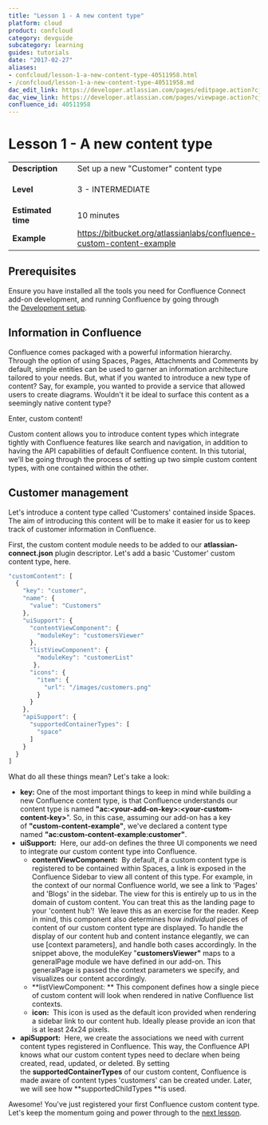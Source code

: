 ```yaml
---
title: "Lesson 1 - A new content type"
platform: cloud
product: confcloud
category: devguide
subcategory: learning
guides: tutorials
date: "2017-02-27"
aliases:
- confcloud/lesson-1-a-new-content-type-40511958.html
- /confcloud/lesson-1-a-new-content-type-40511958.md
dac_edit_link: https://developer.atlassian.com/pages/editpage.action?cjm=wozere&pageId=40511958
dac_view_link: https://developer.atlassian.com/pages/viewpage.action?cjm=wozere&pageId=40511958
confluence_id: 40511958
---
```

# Lesson 1 - A new content type

<table>
<colgroup>
<col width="50%" />
<col width="50%" />
</colgroup>
<tbody>
<tr class="odd">
<td><strong>Description</strong></td>
<td>Set up a new &quot;Customer&quot; content type</td>
</tr>
<tr class="even">
<td><strong>Level</strong></td>
<td><div class="content-wrapper">
<p>3 - INTERMEDIATE</p>
</div></td>
</tr>
<tr class="odd">
<td><strong>Estimated time</strong></td>
<td>10 minutes</td>
</tr>
<tr class="even">
<td><strong>Example</strong></td>
<td><a href="https://bitbucket.org/atlassianlabs/confluence-custom-content-example" class="uri" class="external-link">https://bitbucket.org/atlassianlabs/confluence-custom-content-example</a></td>
</tr>
</tbody>
</table>

## Prerequisites

Ensure you have installed all the tools you need for Confluence Connect add-on development, and running Confluence by going through the [Development setup](/cloud/confluence/development-setup).

## Information in Confluence

Confluence comes packaged with a powerful information hierarchy. Through the option of using Spaces, Pages, Attachments and Comments by default, simple entities can be used to garner an information architecture tailored to your needs. But, what if you wanted to introduce a new type of content? Say, for example, you wanted to provide a service that allowed users to create diagrams. Wouldn't it be ideal to surface this content as a seemingly native content type?

Enter, custom content!

Custom content allows you to introduce content types which integrate tightly with Confluence features like search and navigation, in addition to having the API capabilities of default Confluence content. In this tutorial, we'll be going through the process of setting up two simple custom content types, with one contained within the other.

## Customer management

Let's introduce a content type called 'Customers' contained inside Spaces. The aim of introducing this content will be to make it easier for us to keep track of customer information in Confluence. 

First, the custom content module needs to be added to our **atlassian-connect.json** plugin descriptor. Let's add a basic 'Customer' custom content type, here.

``` javascript
"customContent": [
  {
    "key": "customer",
    "name": {
      "value": "Customers"
    },
    "uiSupport": {
      "contentViewComponent": {
        "moduleKey": "customersViewer"
      },
      "listViewComponent": {
        "moduleKey": "customerList"
       },
      "icons": {
        "item": {
          "url": "/images/customers.png"
        }
      }
    },
    "apiSupport": {
      "supportedContainerTypes": [
        "space"
      ]
    }
  }
]
```

What do all these things mean? Let's take a look:

-   **key:**
    One of the most important things to keep in mind while building a new Confluence content type, is that Confluence understands our content type is named **"ac:&lt;your-add-on-key&gt;:&lt;your-custom-content-key&gt;**". So, in this case, assuming our add-on has a key of **"custom-content-example"**, we've declared a content type named **"ac:custom-content-example:customer"**.
     
-   **uiSupport:** 
    Here, our add-on defines the three UI components we need to integrate our custom content type into Confluence.
    -   **contentViewComponent:** 
        By default, if a custom content type is registered to be contained within Spaces, a link is exposed in the Confluence Sidebar to view all content of this type. For example, in the context of our normal Confluence world, we see a link to 'Pages' and 'Blogs' in the sidebar. The view for this is entirely up to us in the domain of custom content. You can treat this as the landing page to your 'content hub'! 
        We leave this as an exercise for the reader.
        Keep in mind, this component also determines how *individual* pieces of content of our custom content type are displayed. To handle the display of our content hub and content instance elegantly, we can use [context parameters], and handle both cases accordingly. In the snippet above, the moduleKey "**customersViewer"** maps to a generalPage module we have defined in our add-on. This generalPage is passed the context parameters we specify, and visualizes our content accordingly.
         
    -   **listViewComponent: **
        This component defines how a single piece of custom content will look when rendered in native Confluence list contexts.
    -   **icon:** 
        This icon is used as the default icon provided when rendering a sidebar link to our content hub. Ideally please provide an icon that is at least 24x24 pixels.
-   **apiSupport:** 
    Here, we create the associations we need with current content types registered in Confluence. This way, the Confluence API knows what our custom content types need to declare when being created, read, updated, or deleted. By setting the **supportedContainerTypes** of our custom content, Confluence is made aware of content types 'customers' can be created under. Later, we will see how **supportedChildTypes **is used.

Awesome! You've just registered your first Confluence custom content type. Let's keep the momentum going and power through to the [next lesson](/cloud/confluence/lesson-2-adding-content-customers-ahoy).

